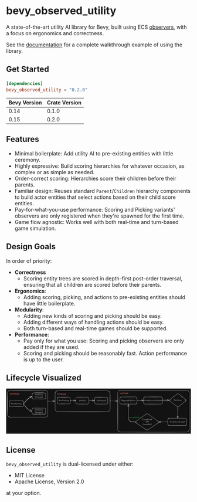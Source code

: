 # bevy_observed_utility

A state-of-the-art utility AI library for Bevy, built using ECS [observers](https://docs.rs/bevy/latest/bevy/ecs/prelude/struct.Observer.html), with a focus on ergonomics and correctness.

See the [documentation](https://docs.rs/bevy_observed_utility/latest/bevy_observed_utility) for a complete walkthrough example of using the library.

## Get Started

```toml
[dependencies]
bevy_observed_utility = "0.2.0"
```

| Bevy Version | Crate Version |
|--------------|---------------|
| 0.14         | 0.1.0         |
| 0.15         | 0.2.0         |

## Features

- Minimal boilerplate: Add utility AI to pre-existing entities with little ceremony.
- Highly expressive: Build scoring hierarchies for whatever occasion, as complex or as simple as needed.
- Order-correct scoring: Hierarchies score their children before their parents.
- Familiar design: Reuses standard `Parent`/`Children` hierarchy components to build actor entities that select actions based on their child score entities.
- Pay-for-what-you-use performance: Scoring and Picking variants' observers are only registered when they're spawned for the first time.
- Game flow agnostic: Works well with both real-time and turn-based game simulation.

## Design Goals

In order of priority:

- **Correctness**
    - Scoring entity trees are scored in depth-first post-order traversal, ensuring that all children are scored before their parents.
- **Ergonomics**:
    - Adding scoring, picking, and actions to pre-existing entities should have little boilerplate.
- **Modularity**:
    - Adding new kinds of scoring and picking should be easy.
    - Adding different ways of handling actions should be easy.
    - Both turn-based and real-time games should be supported.
- **Performance**:
    - Pay only for what you use: Scoring and picking observers are only added if they are used.
    - Scoring and picking should be reasonably fast. Action performance is up to the user.

## Lifecycle Visualized

![lifecycle](https://raw.githubusercontent.com/ItsDoot/bevy_observed_utility/main/lifecycle.png)

## License

`bevy_observed_utility` is dual-licensed under either:

- MIT License
- Apache License, Version 2.0

at your option.